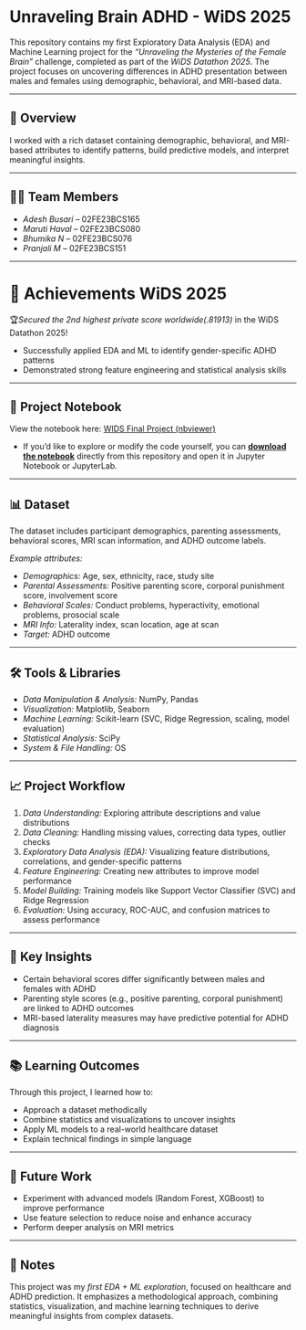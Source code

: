 # Unraveling Brain ADHD - WiDS 2025

This repository contains my first Exploratory Data Analysis (EDA) and Machine Learning project for the *“Unraveling the Mysteries of the Female Brain”* challenge, completed as part of the *WiDS Datathon 2025*. The project focuses on uncovering differences in ADHD presentation between males and females using demographic, behavioral, and MRI-based data.

---

## 📌 Overview

I worked with a rich dataset containing demographic, behavioral, and MRI-based attributes to identify patterns, build predictive models, and interpret meaningful insights.

---

## 🧑‍💻 Team Members

- *Adesh Busari* – 02FE23BCS165  
- *Maruti Haval* – 02FE23BCS080  
- *Bhumika N* – 02FE23BCS076  
- *Pranjali M* – 02FE23BCS151  

---
# 🏅 Achievements WiDS 2025

🏆*Secured the 2nd highest private score worldwide(.81913)* in the WiDS Datathon 2025!
- Successfully applied EDA and ML to identify gender-specific ADHD patterns
- Demonstrated strong feature engineering and statistical analysis skills
---
## 📄 Project Notebook
View the notebook here: [WIDS Final Project (nbviewer)](https://nbviewer.org/github/AdeshBusari20/Unraveling-brain-adhd-wids2025/blob/main/WIDS_final_project.ipynb)
- If you’d like to explore or modify the code yourself, you can [**download the notebook**](WIDS_final_project1.ipynb) directly from this repository and open it in Jupyter Notebook or JupyterLab.
---
## 📊 Dataset

The dataset includes participant demographics, parenting assessments, behavioral scores, MRI scan information, and ADHD outcome labels.

*Example attributes:*

- *Demographics:* Age, sex, ethnicity, race, study site  
- *Parental Assessments:* Positive parenting score, corporal punishment score, involvement score  
- *Behavioral Scales:* Conduct problems, hyperactivity, emotional problems, prosocial scale  
- *MRI Info:* Laterality index, scan location, age at scan  
- *Target:* ADHD outcome

---

## 🛠 Tools & Libraries

- *Data Manipulation & Analysis:* NumPy, Pandas  
- *Visualization:* Matplotlib, Seaborn  
- *Machine Learning:* Scikit-learn (SVC, Ridge Regression, scaling, model evaluation)  
- *Statistical Analysis:* SciPy  
- *System & File Handling:* OS

---

## 📈 Project Workflow

1. *Data Understanding:* Exploring attribute descriptions and value distributions  
2. *Data Cleaning:* Handling missing values, correcting data types, outlier checks  
3. *Exploratory Data Analysis (EDA):* Visualizing feature distributions, correlations, and gender-specific patterns  
4. *Feature Engineering:* Creating new attributes to improve model performance  
5. *Model Building:* Training models like Support Vector Classifier (SVC) and Ridge Regression  
6. *Evaluation:* Using accuracy, ROC-AUC, and confusion matrices to assess performance  

---

## 🎯 Key Insights

- Certain behavioral scores differ significantly between males and females with ADHD  
- Parenting style scores (e.g., positive parenting, corporal punishment) are linked to ADHD outcomes  
- MRI-based laterality measures may have predictive potential for ADHD diagnosis  

---

## 📚 Learning Outcomes

Through this project, I learned how to:

- Approach a dataset methodically  
- Combine statistics and visualizations to uncover insights  
- Apply ML models to a real-world healthcare dataset  
- Explain technical findings in simple language  

---


## 🚀 Future Work

- Experiment with advanced models (Random Forest, XGBoost) to improve performance  
- Use feature selection to reduce noise and enhance accuracy  
- Perform deeper analysis on MRI metrics  

---

## 📌 Notes

This project was my *first EDA + ML exploration*, focused on healthcare and ADHD prediction. It emphasizes a methodological approach, combining statistics, visualization, and machine learning techniques to derive meaningful insights from complex datasets.
